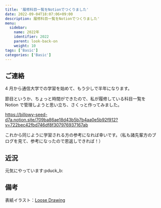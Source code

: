 ```yaml
---
title: '履修科目一覧をNotionでつくりました'
date: 2022-09-04T18:07:06+09:00
description: 履修科目一覧をNotionでつくりました'
menu:
  sidebar:
    name: 2022年
    identifier: 2022
    parent: look-back-on
    weight: 10
tags: ['Basic']
categories: ['Basic']
---
```


## ご連絡

4 月から通信大学での学習を始めて、もう少しで半年になります。

節目というか、ちょっと時間ができたので、私が履修している科目一覧を Notion で管理しようと思い立ち、さくっと作ってみました。

https://billowy-seed-d7a.notion.site/709ba86ae18d43b5b7b4aa0e5b92f912?v=722bec42fbd746df8f307976937167ab

これから同じように学習される方の参考になれば幸いです。（私も諸先輩方のブログを見て、参考になったので恩返しできれば！）

## 近況

元気にやっています:pduck_b:

## 備考

表紙イラスト：[Loose Drawing](https://loosedrawing.com/)
